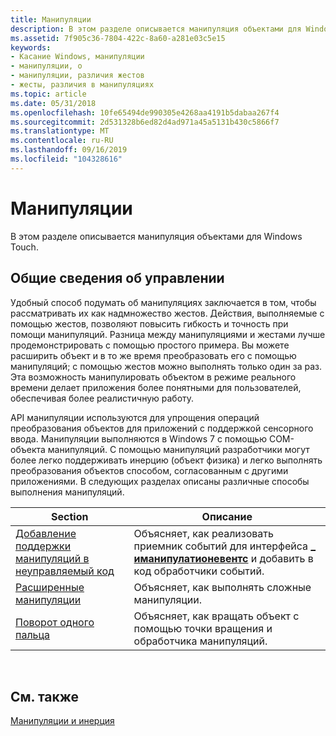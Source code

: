 ```yaml
---
title: Манипуляции
description: В этом разделе описывается манипуляция объектами для Windows Touch.
ms.assetid: 7f905c36-7804-422c-8a60-a281e03c5e15
keywords:
- Касание Windows, манипуляции
- манипуляции, о
- манипуляции, различия жестов
- жесты, различия в манипуляциях
ms.topic: article
ms.date: 05/31/2018
ms.openlocfilehash: 10fe65494de990305e4268aa4191b5dabaa267f4
ms.sourcegitcommit: 2d531328b6ed82d4ad971a45a5131b430c5866f7
ms.translationtype: MT
ms.contentlocale: ru-RU
ms.lasthandoff: 09/16/2019
ms.locfileid: "104328616"
---
```

# <a name="manipulations"></a>Манипуляции

В этом разделе описывается манипуляция объектами для Windows Touch.

## <a name="manipulation-overview"></a>Общие сведения об управлении

Удобный способ подумать об манипуляциях заключается в том, чтобы рассматривать их как надмножество жестов. Действия, выполняемые с помощью жестов, позволяют повысить гибкость и точность при помощи манипуляций. Разница между манипуляциями и жестами лучше продемонстрировать с помощью простого примера. Вы можете расширить объект и в то же время преобразовать его с помощью манипуляций; с помощью жестов можно выполнять только один за раз. Эта возможность манипулировать объектом в режиме реального времени делает приложения более понятными для пользователей, обеспечивая более реалистичную работу.

API манипуляции используются для упрощения операций преобразования объектов для приложений с поддержкой сенсорного ввода. Манипуляции выполняются в Windows 7 с помощью COM-объекта манипуляций. С помощью манипуляций разработчики могут более легко поддерживать инерцию (объект физика) и легко выполнять преобразования объектов способом, согласованным с другими приложениями. В следующих разделах описаны различные способы выполнения манипуляций.



| Section                                                                                            | Описание                                                                                                                                          |
|----------------------------------------------------------------------------------------------------|------------------------------------------------------------------------------------------------------------------------------------------------------|
| [Добавление поддержки манипуляций в неуправляемый код](adding-manipulation-support-in-unmanaged-code.md) | Объясняет, как реализовать приемник событий для интерфейса [**\_ иманипулатионевентс**](/windows/win32/api/manipulations/nn-manipulations-_imanipulationevents) и добавить в код обработчики событий. |
| [Расширенные манипуляции](advanced-manipulations.md)                                               | Объясняет, как выполнять сложные манипуляции.                                                                                                       |
| [Поворот одного пальца](single-finger-rotation.md)                                               | Объясняет, как вращать объект с помощью точки вращения и обработчика манипуляций.                                                              |



 

## <a name="related-topics"></a>См. также

<dl> <dt>

[Манипуляции и инерция](manipulation-and-inertia.md)
</dt> </dl>

 

 




